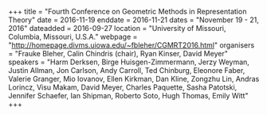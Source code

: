 +++
title = "Fourth Conference on Geometric Methods in Representation Theory"
date = 2016-11-19
enddate = 2016-11-21
dates = "November 19 - 21, 2016"
dateadded = 2016-09-27
location = "University of Missouri, Columbia, Missouri, U.S.A."
webpage = "http://homepage.divms.uiowa.edu/~fbleher/CGMRT2016.html"
organisers = "Frauke Bleher, Calin Chindris (chair), Ryan Kinser, David Meyer"
speakers = "Harm Derksen, Birge Huisgen-Zimmermann, Jerzy Weyman, Justin Allman, Jon Carlson, Andy Carroll, Ted Chinburg, Eleonore Faber, Valerie Granger, Mio Iovanov, Ellen Kirkman, Dan Kline, Zongzhu Lin, Andras Lorincz, Visu Makam, David Meyer, Charles Paquette, Sasha Patotski, Jennifer Schaefer, Ian Shipman, Roberto Soto, Hugh Thomas, Emily Witt"
+++
